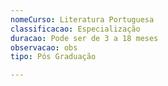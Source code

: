 ```yaml
---
nomeCurso: Literatura Portuguesa
classificacao: Especialização
duracao: Pode ser de 3 a 18 meses
observacao: obs
tipo: Pós Graduação

---
```


